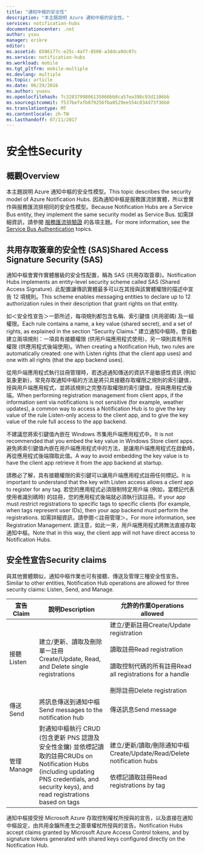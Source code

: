 ```yaml
---
title: "通知中樞的安全性"
description: "本主題說明 Azure 通知中樞的安全性。"
services: notification-hubs
documentationcenter: .net
author: ysxu
manager: erikre
editor: 
ms.assetid: 6506177c-e25c-4af7-8508-a3ddca9dc07c
ms.service: notification-hubs
ms.workload: mobile
ms.tgt_pltfrm: mobile-multiple
ms.devlang: multiple
ms.topic: article
ms.date: 06/29/2016
ms.author: yuaxu
ms.openlocfilehash: 7c3283799806135060bb8ca57ea398c93d1106bb
ms.sourcegitcommit: f537befafb079256fba0529ee554c034d73f36b0
ms.translationtype: MT
ms.contentlocale: zh-TW
ms.lasthandoff: 07/11/2017
---
```

# <a name="security"></a><span data-ttu-id="ea27f-103">安全性</span><span class="sxs-lookup"><span data-stu-id="ea27f-103">Security</span></span>
## <a name="overview"></a><span data-ttu-id="ea27f-104">概觀</span><span class="sxs-lookup"><span data-stu-id="ea27f-104">Overview</span></span>
<span data-ttu-id="ea27f-105">本主題說明 Azure 通知中樞的安全性模型。</span><span class="sxs-lookup"><span data-stu-id="ea27f-105">This topic describes the security model of Azure Notification Hubs.</span></span> <span data-ttu-id="ea27f-106">因為通知中樞是服務匯流排實體，所以會實作與服務匯流排相同的安全性模型。</span><span class="sxs-lookup"><span data-stu-id="ea27f-106">Because Notification Hubs are a Service Bus entity, they implement the same security model as Service Bus.</span></span> <span data-ttu-id="ea27f-107">如需詳細資訊，請參閱 [服務匯流排驗證](https://msdn.microsoft.com/library/azure/dn155925.aspx) 的各項主題。</span><span class="sxs-lookup"><span data-stu-id="ea27f-107">For more information, see the [Service Bus Authentication](https://msdn.microsoft.com/library/azure/dn155925.aspx) topics.</span></span>

## <a name="shared-access-signature-security-sas"></a><span data-ttu-id="ea27f-108">共用存取簽章的安全性 (SAS)</span><span class="sxs-lookup"><span data-stu-id="ea27f-108">Shared Access Signature Security (SAS)</span></span>
<span data-ttu-id="ea27f-109">通知中樞會實作實體層級的安全性配置，稱為 SAS (共用存取簽章)。</span><span class="sxs-lookup"><span data-stu-id="ea27f-109">Notification Hubs implements an entity-level security scheme called SAS (Shared Access Signature).</span></span> <span data-ttu-id="ea27f-110">此配置讓傳訊實體最多可以在其授與該實體權限的描述中宣告 12 項規則。</span><span class="sxs-lookup"><span data-stu-id="ea27f-110">This scheme enables messaging entities to declare up to 12 authorization rules in their description that grant rights on that entity.</span></span>

<span data-ttu-id="ea27f-111">如＜安全性宣告＞一節所述，每項規則都包含名稱、索引鍵值 (共用密碼) 及一組權限。</span><span class="sxs-lookup"><span data-stu-id="ea27f-111">Each rule contains a name, a key value (shared secret), and a set of rights, as explained in the section “Security Claims.”</span></span> <span data-ttu-id="ea27f-112">建立通知中樞時，會自動建立兩項規則：一項具有接聽權限 (供用戶端應用程式使用)，另一項則具有所有權限 (供應用程式後端使用)。</span><span class="sxs-lookup"><span data-stu-id="ea27f-112">When creating a Notification Hub, two rules are automatically created: one with Listen rights (that the client app uses) and one with all rights (that the app backend uses).</span></span>

<span data-ttu-id="ea27f-113">從用戶端應用程式執行註冊管理時，若透過通知傳送的資訊不是敏感性資訊 (例如氣象更新)，常見存取通知中樞的方法是將只具接聽存取權限之規則的索引鍵值，授與用戶端應用程式，並將該規則之完整存取權限的索引鍵值，授與應用程式後端。</span><span class="sxs-lookup"><span data-stu-id="ea27f-113">When performing registration management from client apps, if the information sent via notifications is not sensitive (for example, weather updates), a common way to access a Notification Hub is to give the key value of the rule Listen-only access to the client app, and to give the key value of the rule full access to the app backend.</span></span>

<span data-ttu-id="ea27f-114">不建議您將索引鍵值內嵌在 Windows 市集用戶端應用程式中。</span><span class="sxs-lookup"><span data-stu-id="ea27f-114">It is not recommended that you embed the key value in Windows Store client apps.</span></span> <span data-ttu-id="ea27f-115">避免將索引鍵值內嵌在用戶端應用程式中的方法，是讓用戶端應用程式在啟動時，再從應用程式後端擷取此值。</span><span class="sxs-lookup"><span data-stu-id="ea27f-115">A way to avoid embedding the key value is to have the client app retrieve it from the app backend at startup.</span></span>

<span data-ttu-id="ea27f-116">請務必了解，具有接聽權限的索引鍵可以讓用戶端應用程式註冊任何標記。</span><span class="sxs-lookup"><span data-stu-id="ea27f-116">It is important to understand that the key with Listen access allows a client app to register for any tag.</span></span> <span data-ttu-id="ea27f-117">若您的應用程式必須限制特定用戶端 (例如，當標記代表使用者識別碼時) 的註冊，您的應用程式後端就必須執行該註冊。</span><span class="sxs-lookup"><span data-stu-id="ea27f-117">If your app must restrict registrations to specific tags to specific clients (for example, when tags represent user IDs), then your app backend must perform the registrations.</span></span> <span data-ttu-id="ea27f-118">如需詳細資訊，請參閱＜註冊管理＞。</span><span class="sxs-lookup"><span data-stu-id="ea27f-118">For more information, see Registration Management.</span></span> <span data-ttu-id="ea27f-119">請注意，如此一來，用戶端應用程式將無法直接存取通知中樞。</span><span class="sxs-lookup"><span data-stu-id="ea27f-119">Note that in this way, the client app will not have direct access to Notification Hubs.</span></span>

## <a name="security-claims"></a><span data-ttu-id="ea27f-120">安全性宣告</span><span class="sxs-lookup"><span data-stu-id="ea27f-120">Security claims</span></span>
<span data-ttu-id="ea27f-121">與其他實體類似，通知中樞作業也可有接聽、傳送及管理三種安全性宣告。</span><span class="sxs-lookup"><span data-stu-id="ea27f-121">Similar to other entities, Notification Hub operations are allowed for three security claims: Listen, Send, and Manage.</span></span>

| <span data-ttu-id="ea27f-122">宣告</span><span class="sxs-lookup"><span data-stu-id="ea27f-122">Claim</span></span> | <span data-ttu-id="ea27f-123">說明</span><span class="sxs-lookup"><span data-stu-id="ea27f-123">Description</span></span> | <span data-ttu-id="ea27f-124">允許的作業</span><span class="sxs-lookup"><span data-stu-id="ea27f-124">Operations allowed</span></span> |
| --- | --- | --- |
| <span data-ttu-id="ea27f-125">接聽</span><span class="sxs-lookup"><span data-stu-id="ea27f-125">Listen</span></span> |<span data-ttu-id="ea27f-126">建立/更新、讀取及刪除單一註冊</span><span class="sxs-lookup"><span data-stu-id="ea27f-126">Create/Update, Read, and Delete single registrations</span></span> |<span data-ttu-id="ea27f-127">建立/更新註冊</span><span class="sxs-lookup"><span data-stu-id="ea27f-127">Create/Update registration</span></span><br><br><span data-ttu-id="ea27f-128">讀取註冊</span><span class="sxs-lookup"><span data-stu-id="ea27f-128">Read registration</span></span><br><br><span data-ttu-id="ea27f-129">讀取控制代碼的所有註冊</span><span class="sxs-lookup"><span data-stu-id="ea27f-129">Read all registrations for a handle</span></span><br><br><span data-ttu-id="ea27f-130">刪除註冊</span><span class="sxs-lookup"><span data-stu-id="ea27f-130">Delete registration</span></span> |
| <span data-ttu-id="ea27f-131">傳送</span><span class="sxs-lookup"><span data-stu-id="ea27f-131">Send</span></span> |<span data-ttu-id="ea27f-132">將訊息傳送到通知中樞</span><span class="sxs-lookup"><span data-stu-id="ea27f-132">Send messages to the notification hub</span></span> |<span data-ttu-id="ea27f-133">傳送訊息</span><span class="sxs-lookup"><span data-stu-id="ea27f-133">Send message</span></span> |
| <span data-ttu-id="ea27f-134">管理</span><span class="sxs-lookup"><span data-stu-id="ea27f-134">Manage</span></span> |<span data-ttu-id="ea27f-135">對通知中樞執行 CRUD (包含更新 PNS 認證及安全性金鑰) 並依標記讀取的註冊</span><span class="sxs-lookup"><span data-stu-id="ea27f-135">CRUDs on Notification Hubs (including updating PNS credentials, and security keys), and read registrations based on tags</span></span> |<span data-ttu-id="ea27f-136">建立/更新/讀取/刪除通知中樞</span><span class="sxs-lookup"><span data-stu-id="ea27f-136">Create/Update/Read/Delete notification hubs</span></span><br><br><span data-ttu-id="ea27f-137">依標記讀取註冊</span><span class="sxs-lookup"><span data-stu-id="ea27f-137">Read registrations by tag</span></span> |

<span data-ttu-id="ea27f-138">通知中樞接受授 Microsoft Azure 存取控制權杖所授與的宣告，以及直接在通知中樞設定，由共用金鑰所產生之簽章權杖所授與的宣告。</span><span class="sxs-lookup"><span data-stu-id="ea27f-138">Notification Hubs accept claims granted by Microsoft Azure Access Control tokens, and by signature tokens generated with shared keys configured directly on the Notification Hub.</span></span>

